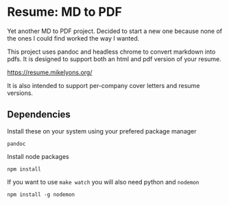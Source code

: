 # Resume: MD to PDF

Yet another MD to PDF project. Decided to start a new one because none of the ones I could find
worked the way I wanted.

This project uses pandoc and headless chrome to convert markdown into pdfs. It is designed
to support both an html and pdf version of your resume.

https://resume.mikelyons.org/

It is also intended to support per-company cover letters and resume versions.

## Dependencies

Install these on your system using your prefered package manager

```
pandoc

```

Install node packages

```
npm install
```

If you want to use `make watch` you will also need python and `nodemon`

```
npm install -g nodemon
```
